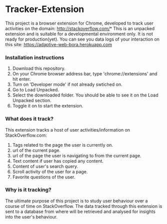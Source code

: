 # Tracker-Extension
This project is a browser extension for Chrome, developed to track user activities on the domain: http://stackoverflow.com/*
This is an unpacked extension and is suitable for a developmental environment only. It is not ready for production(yet).
You can see you data logs of your interaction on this site: https://adaptive-web-bora.herokuapp.com

### Installation instructions
1. Download this repository.
2. On your Chrome browser address bar, type 'chrome://extensions' and hit enter.
3. Turn on 'Developer mode' if not already swtiched on.
4. Go to Load Unpacked.
5. Select the downloaded folder. You should be able to see it on the Load Unpacked section.
6. Toggle it on to start the extension.

### What does it track?
This extension tracks a host of user activities/information on StackOverflow.com:
1. Tags related to the page the user is currently on.
2. url of the current page.
3. url of the page the user is navigating to from the current page.
4. Text content if user has copied any content.
5. Content of user's search query.
6. Scroll activity of the user for a page.
7. Favorite questions of the user.

### Why is it tracking?
The ultimate purpose of this project is to study user behaviour over a course of time on StackOverflow.
The data tracked through this extension is sent to a database from where will be retrieved and analysed 
for insights into the user's behaviour.
